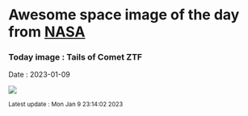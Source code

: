 
# Awesome space image of the day from [NASA](https://api.nasa.gov/)

### Today image : Tails of Comet ZTF
Date : 2023-01-09

![](https://apod.nasa.gov/apod/image/2301/CometZtf_Hernandez_960.jpg)

<small>Latest update : Mon Jan  9 23:14:02 2023</small>
        